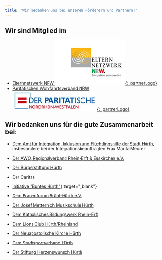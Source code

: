 ```yaml
---
title: 'Wir bedanken uns bei unseren Förderern und Partnern!'
---
```


## Wir sind Mitglied im

* [Elternnetzwerk NRW ![](/assets/images/logos/logo-elternnetzwerk.jpg){: .partnerLogo}](http://www.paritaet-nrw.org)
* [Parit&auml;tischen Wohlfahrtsverband NRW ![](/assets/images/logos/logo-der-paritaetische.jpg){: .partnerLogo}](http://www.paritaet-nrw.org)


## Wir bedanken uns f&uuml;r die gute Zusammenarbeit bei:

* [Dem Amt f&uuml;r Integration, Inklusion und Fl&uuml;chtlingshilfe der Stadt H&uuml;rth](http://www.huerth.de/vv/oe/dezernat3/Amt_53.php), insbesondere bei der Integrationsbeauftragten Frau Marita Meurer

* [Der AWO, Regionalverband Rhein-Erft & Euskirchen e.V.](http://www.awo-bm-eu.de)
* [Der B&uuml;rgerstiftung H&uuml;rth](http://www.buergerstiftung-huerth.de)
* [Der Caritas](https://caritas.erzbistum-koeln.de/rheinerft_cv/)
* [Initiative "Buntes H&uuml;rth"](http://www.buntes-huerth.de){:target="_blank"}
* [Dem Frauenforum Br&uuml;hl-H&uuml;rth e.V.](http://www.frauen-forum.biz)
* [Der Josef Metternich Musikschule H&uuml;rth](http://www.huerth.de/kultur/musikschule/musikschule.php)
* [Dem Katholisches Bildungswerk Rhein-Erft](http://bildung.erzbistum-koeln.de/bw-rhein-erft-kreis)
* [Dem Lions Club H&uuml;rth/Rheinland](http://www.lc-huerth.de)
* [Der Neuapostolische Kirche H&uuml;rth](http://www.nak-koeln-west.de/start/unsere_gemeinden/huerth)
* [Dem Stadtsportverband H&uuml;rth](http://www.ssv-huerth.de)
* [Der Stiftung Herzenswunsch H&uuml;rth](http://www.stiftung-herzenswunsch.de)